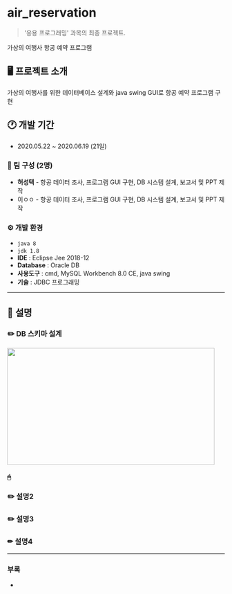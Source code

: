 # air_reservation
> '응용 프로그래밍' 과목의 최종 프로젝트.


가상의 여행사 항공 예약 프로그램


## 🖥 프로젝트 소개
가상의 여행사를 위한 데이터베이스 설계와 java swing GUI로 항공 예약 프로그램 구현


## 🕐 개발 기간
- 2020.05.22 ~ 2020.06.19 (21일)


### 👥 팀 구성 (2명)
- **허성택** - 항공 데이터 조사, 프로그램 GUI 구현, DB 시스템 설계, 보고서 및 PPT 제작
- 이ㅇㅇ - 항공 데이터 조사, 프로그램 GUI 구현, DB 시스템 설계, 보고서 및 PPT 제작


### ⚙️ 개발 환경
- `java 8`
- `jdk 1.8`
- **IDE** : Eclipse Jee 2018-12
- **Database** : Oracle DB
- **사용도구** : cmd, MySQL Workbench 8.0 CE, java swing
- **기술** : JDBC 프로그래밍

---

## 📌 설명

### ✏️ DB 스키마 설계
<img src="https://user-images.githubusercontent.com/121115266/210311128-3087136d-52fd-4579-98a5-9b951adda79d.png" width="480" height="270">

#### 🖱 


### ✏️ 설명2


### ✏️ 설명3


### ✏ 설명4


---

### 부록
- []()


